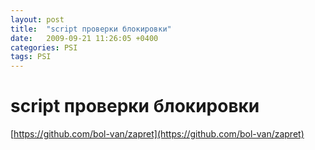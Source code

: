 ```yaml
---
layout: post
title:  "script проверки блокировки"
date:   2009-09-21 11:26:05 +0400
categories: PSI
tags: PSI
---
```


# script проверки блокировки
[https://github.com/bol-van/zapret](https://github.com/bol-van/zapret)
